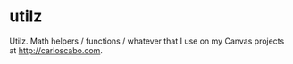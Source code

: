 utilz
=====

Utilz. Math helpers / functions / whatever that I use on my Canvas projects at <http://carloscabo.com>.
